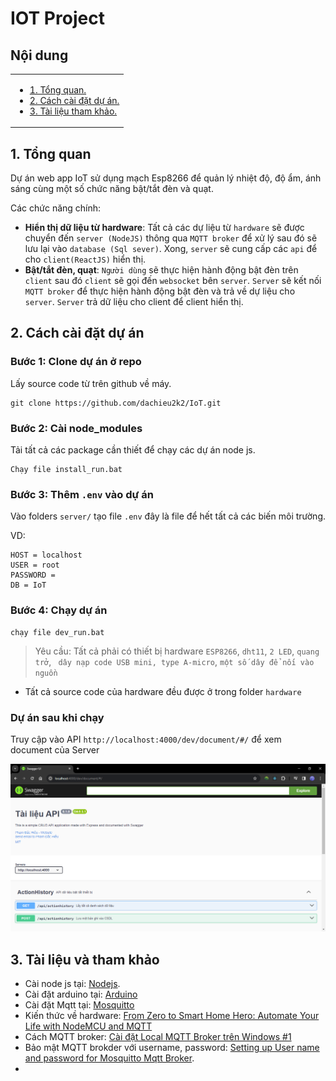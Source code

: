 # IOT Project

## Nội dung

<table>
      <tr>
        <td valign="top">
          <ul>
            <li><a href="#1-tổng-quan">1. Tổng quan.</a></li>
            <li><a href="#2-cách-cài-đặt-dự-án">2. Cách cài đặt dự án.</a></li>
            <li><a href="#3-tài-liệu-và-tham-khảo">3. Tài liệu tham khảo.</a></li>
          </ul>
        </td>
      </tr>
</table>

## 1. Tổng quan

Dự án web app IoT sử dụng mạch Esp8266 để quản lý nhiệt độ, độ ẩm, ánh sáng cùng một số chức năng bật/tắt đèn và quạt.

Các chức năng chính:

- **Hiển thị dữ liệu từ hardware**: Tất cả các dự liệu từ `hardware` sẽ được chuyển đến `server (NodeJS)` thông qua `MQTT broker` để xử lý sau đó sẽ lưu lại vào `database (Sql sever)`. Xong, `server` sẽ cung cấp các `api` để cho `client(ReactJS)` hiển thị.
- **Bật/tắt đèn, quạt**: `Người dùng` sẽ thực hiện hành động bật đèn trên `client` sau đó `client` sẽ gọi đến `websocket` bên `server`. `Server` sẽ kết nối `MQTT broker` để thực hiện hành động bật đèn và trả về dự liệu cho `server`. `Server` trả dữ liệu cho client để client hiển thị.

## 2. Cách cài đặt dự án

### Bước 1: Clone dự án ở repo

Lấy source code từ trên github về máy.

```
git clone https://github.com/dachieu2k2/IoT.git
```

### Bước 2: Cài node_modules

Tải tất cả các package cần thiết để chạy các dự án node js.

```
Chạy file install_run.bat
```

### Bước 3: Thêm `.env` vào dự án

Vào folders `server/` tạo file `.env` đây là file để hết tất cả các biến môi trường.

VD:

```JS
HOST = localhost
USER = root
PASSWORD =
DB = IoT
```

### Bước 4: Chạy dự án

```
chạy file dev_run.bat
```

> Yêu cầu: Tất cả phải có thiết bị hardware `ESP8266`, `dht11`, `2 LED`, `quang trở`, ` dây nạp code USB mini, type A-micro`, `một số dây để nối vào nguồn`

- Tất cả source code của hardware đều được ở trong folder `hardware`

### Dự án sau khi chạy

Truy cập vào API `http://localhost:4000/dev/document/#/` để xem document của Server

![Document_API](DocumentAPI.PNG)

## 3. Tài liệu và tham khảo

- Cài node js tại: [Nodejs](https://nodejs.org/en).
- Cài đặt arduino tại: [Arduino](https://www.arduino.cc/en/software)
- Cài đặt Mqtt tại: [Mosquitto](https://mosquitto.org/download/)
- Kiến thức về hardware: [From Zero to Smart Home Hero: Automate Your Life with NodeMCU and MQTT](https://youtu.be/qdxKUQEgDNE?si=jq4B2je0GqNbf6Yp)
- Cách MQTT broker: [Cài đặt Local MQTT Broker trên Windows #1](https://www.youtube.com/watch?v=xLLFrLhegcw)
- Bảo mật MQTT brokder với username, password: [Setting up User name and password for Mosquitto Mqtt Broker](https://www.youtube.com/watch?v=fknowuQJ9MA).
-
